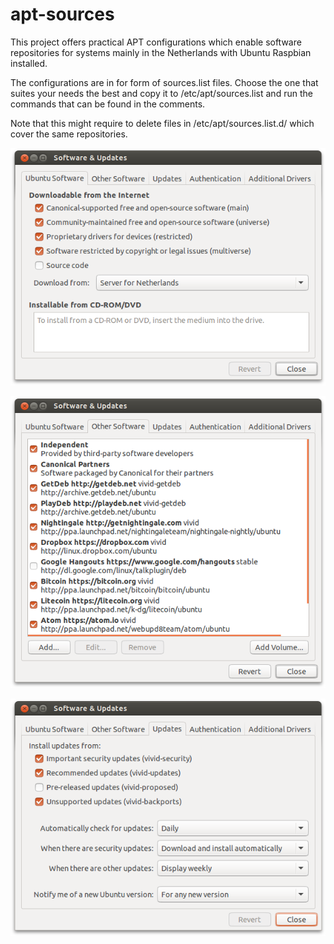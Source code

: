 apt-sources
===========

This project offers practical APT configurations which enable software repositories for systems mainly in the Netherlands with Ubuntu Raspbian installed.

The configurations are in for form of sources.list files. Choose the one that suites your needs the best and copy it to /etc/apt/sources.list and run the commands that can be found in the comments.

Note that this might require to delete files in /etc/apt/sources.list.d/ which cover the same repositories.

![Screenshot Ubuntu Software](screenshot-ubuntu-software.png?raw=true "Screenshot Ubuntu Software")

![Screenshot Other Software](screenshot-other-software.png?raw=true "Screenshot Other Software")

![Screenshot Updates](screenshot-updates.png?raw=true "Screenshot Updates")
